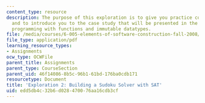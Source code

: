 ```yaml
---
content_type: resource
description: The purpose of this exploration is to give you practice coding in Java,
  and to introduce you to the case study that will be presented in the lectures on
  programming with functions and immutable datatypes.
file: /media/courses/6-005-elements-of-software-construction-fall-2008/edd5db4c32b6d028470076aa16cdb3cf_MIT6_005f08_explore02.pdf
file_type: application/pdf
learning_resource_types:
- Assignments
ocw_type: OCWFile
parent_title: Assignments
parent_type: CourseSection
parent_uid: 46f14086-8b5c-96b1-61bd-176ba0cdb171
resourcetype: Document
title: 'Exploration 2: Building a Sudoku Solver with SAT'
uid: edd5db4c-32b6-d028-4700-76aa16cdb3cf
---
```


